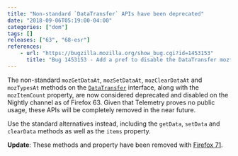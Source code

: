 ```yaml
---
title: "Non-standard `DataTransfer` APIs have been deprecated"
date: "2018-09-06T05:19:00-04:00"
categories: ["dom"]
tags: []
releases: ["63", "68-esr"]
references:
    - url: "https://bugzilla.mozilla.org/show_bug.cgi?id=1453153"
      title: "Bug 1453153 - Add a pref to disable the DataTransfer moz*At APIs for content"
---
```

The non-standard `mozGetDataAt`, `mozSetDataAt`, `mozClearDataAt` and `mozTypesAt` methods on the [`DataTransfer`](https://developer.mozilla.org/docs/Web/API/DataTransfer) interface, along with the `mozItemCount` property, are now considered deprecated and disabled on the Nightly channel as of Firefox 63. Given that Telemetry proves no public usage, these APIs will be completely removed in the near future.

Use the standard alternatives instead, including the `getData`, `setData` and `clearData` methods as well as the `items` property.

**Update**: These methods and property have been removed with [Firefox 71](https://www.fxsitecompat.dev/en-CA/docs/2019/non-standard-datatransfer-apis-have-been-removed/).
